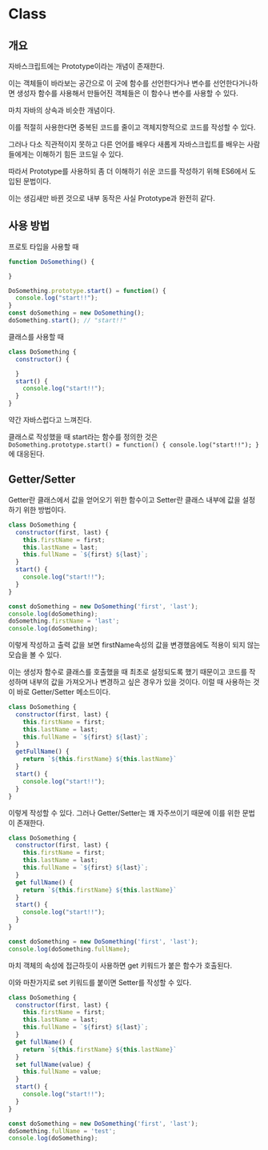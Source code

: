 # Class

## 개요

자바스크립트에는 Prototype이라는 개념이 존재한다.

이는 객체들이 바라보는 공간으로 이 곳에 함수를 선언한다거나 변수를 선언한다거나하면 생성자 함수를 사용해서 만들어진 객체들은 이 함수나 변수를 사용할 수 있다.

마치 자바의 상속과 비슷한 개념이다.

이를 적절히 사용한다면 중복된 코드를 줄이고 객체지향적으로 코드를 작성할 수 있다.

그러나 다소 직관적이지 못하고 다른 언어를 배우다 새롭게 자바스크립트를 배우는 사람들에게는 이해하기 힘든 코드일 수 있다.

따라서 Prototype를 사용하되 좀 더 이해하기 쉬운 코드를 작성하기 위해 ES6에서 도입된 문법이다.

이는 생김새만 바뀐 것으로 내부 동작은 사실 Prototype과 완전히 같다.

## 사용 방법

프로토 타입을 사용할 때
```js
function DoSomething() {

}

DoSomething.prototype.start() = function() {
  console.log("start!!");
}
const doSomething = new DoSomething();
doSomething.start(); // "start!!"
```

클래스를 사용할 때

```js
class DoSomething {
  constructor() {

  }
  start() {
    console.log("start!!");
  }
}
```

약간 자바스럽다고 느껴진다.

클래스로 작성했을 때 start라는 함수를 정의한 것은 `DoSomething.prototype.start() = function() {
  console.log("start!!");
}`에 대응된다.

## Getter/Setter

Getter란 클래스에서 값을 얻어오기 위한 함수이고 Setter란 클래스 내부에 값을 설정하기 위한 방법이다.

```js
class DoSomething {
  constructor(first, last) {
    this.firstName = first;
    this.lastName = last;
    this.fullName = `${first} ${last}`;
  }
  start() {
    console.log("start!!");
  }
}

const doSomething = new DoSomething('first', 'last');
console.log(doSomething);
doSomething.firstName = 'last';
console.log(doSomething);
```

이렇게 작성하고 출력 값을 보면 firstName속성의 값을 변경했음에도 적용이 되지 않는 모습을 볼 수 있다.

이는 생성자 함수로 클래스를 호출했을 때 최초로 설정되도록 했기 때문이고 코드를 작성하며 내부의 값을 가져오거나 변경하고 싶은 경우가 있을 것이다. 이럴 때 사용하는 것이 바로 Getter/Setter 메소드이다.

```js
class DoSomething {
  constructor(first, last) {
    this.firstName = first;
    this.lastName = last;
    this.fullName = `${first} ${last}`;
  }
  getFullName() {
    return `${this.firstName} ${this.lastName}`
  }
  start() {
    console.log("start!!");
  }
}
```

이렇게 작성할 수 있다. 그러나 Getter/Setter는 꽤 자주쓰이기 때문에 이를 위한 문법이 존재한다.

```js
class DoSomething {
  constructor(first, last) {
    this.firstName = first;
    this.lastName = last;
    this.fullName = `${first} ${last}`;
  }
  get fullName() {
    return `${this.firstName} ${this.lastName}`
  }
  start() {
    console.log("start!!");
  }
}

const doSomething = new DoSomething('first', 'last');
console.log(doSomething.fullName);
```

마치 객체의 속성에 접근하듯이 사용하면 get 키워드가 붙은 함수가 호출된다.

이와 마찬가지로 set 키워드를 붙이면 Setter를 작성할 수 있다.

```js
class DoSomething {
  constructor(first, last) {
    this.firstName = first;
    this.lastName = last;
    this.fullName = `${first} ${last}`;
  }
  get fullName() {
    return `${this.firstName} ${this.lastName}`
  }
  set fullName(value) {
    this.fullName = value;
  }
  start() {
    console.log("start!!");
  }
}

const doSomething = new DoSomething('first', 'last');
doSomething.fullName = 'test';
console.log(doSomething);
```


